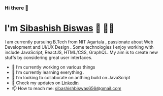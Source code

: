 ### Hi there 👋

<!--
**sibashish99/sibashish99** is a ✨ _special_ ✨ repository because its `README.md` (this file) appears on your GitHub profile.

Here are some ideas to get you started:

- 🔭 I’m currently working on ...
- 🌱 I’m currently learning ...
- 👯 I’m looking to collaborate on ...
- 🤔 I’m looking for help with ...
- 💬 Ask me about ...
- 📫 How to reach me: ...
- 😄 Pronouns: ...
- ⚡ Fun fact: ...
-->
# I'm [Sibashish Biswas](https://sibashish99.github.io/v1/) 👋 👨‍💻

I am currently pursuing B.Tech from NIT Agartala , passionate about Web Development and UI/UX Design . Some technologies I enjoy working with include JavaScript,  ReactJS, HTML/CSS, GraphQL. My aim is to create new stuffs by considering great  user interfaces.

- 🔭 I’m currently working on various things
- 🌱 I’m currently learning everything .
- 👯 I’m looking to collaborate on anthing build on JavaScript
- 👔 Check my updates on [Linkedin](https://www.linkedin.com/in/wsameer)
- 📫 How to reach me: [sibashishbiswas656@gmail.com](sibashishbiswas656@gmail.com)
